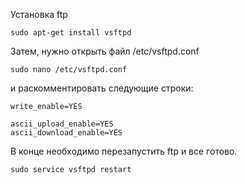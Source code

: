 Установка ftp
```
sudo apt-get install vsftpd
```
Затем, нужно открыть файл /etc/vsftpd.conf
```
sudo nano /etc/vsftpd.conf
```
 и раскомментировать следующие строки:
```
write_enable=YES
```
```
ascii_upload_enable=YES
ascii_download_enable=YES
```
В конце необходимо перезапустить ftp и все готово.
```
sudo service vsftpd restart
```